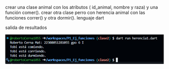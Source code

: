 crear una clase animal con los atributos ( id_animal, nombre y raza) y una función comer(). crear otra clase perro con herencia animal con las funciones correr() y otra dormir().  lenguaje dart


salida de resultados

![alt text](image-12.png)